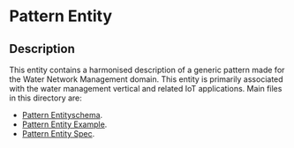 # Pattern Entity

## Description
This entity contains a harmonised description of a generic pattern made for the Water Network Management domain. This entity is primarily associated with the water management vertical and related IoT applications.
Main files in this directory are:

-   [Pattern Entityschema](schema.json).
-   [Pattern Entity Example](example-normalized-ld).
-   [Pattern Entity Spec](doc/spec.md).
